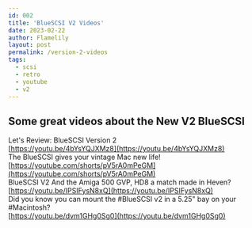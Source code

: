 ```yaml
---
id: 002
title: 'BlueSCSI V2 Videos'
date: 2023-02-22
author: Flamelily
layout: post
permalink: /version-2-videos
tags:
  - scsi
  - retro
  - youtube
  - v2
---
```

## Some great videos about the New V2 BlueSCSI

Let's Review: BlueSCSI Version 2<br>
[https://youtu.be/4bYsYQJXMz8](https://youtu.be/4bYsYQJXMz8)<br>
The BlueSCSI gives your vintage Mac new life!<br>
[https://youtube.com/shorts/pV5rA0mPeGM](https://youtube.com/shorts/pV5rA0mPeGM)<br>
BlueSCSI V2 And the Amiga 500 GVP, HD8 a match made in Heven?<br>
[https://youtu.be/IPSIFysN8xQ](https://youtu.be/IPSIFysN8xQ)<br>
Did you know you can mount the #BlueSCSI v2 in a 5.25" bay on your #Macintosh?<br>
[https://youtu.be/dvm1GHg0Sg0](https://youtu.be/dvm1GHg0Sg0)